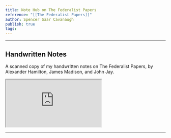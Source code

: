 ```yaml
---
title: Note Hub on The Federalist Papers
reference: "[[The Federalist Papers]]"
author: Spencer Saar Cavanaugh
publish: true
tags: 
---
```


---

## Handwritten Notes

A scanned copy of my handwritten notes on The Federalist Papers, by Alexander Hamilton, James Madison, and John Jay.

<iframe src="https://arweave.net/cDMlhSoeVZoL8ZdD8z-qOmzU-s9NdziOXY_5o9PKMSM" class="pdf-embed" ></iframe>

---
